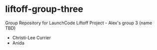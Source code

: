 # liftoff-group-three
Group Repository for LaunchCode Liftoff Project - Alex's group 3 (name TBD)

- Christi-Lee Currier
- Anida
